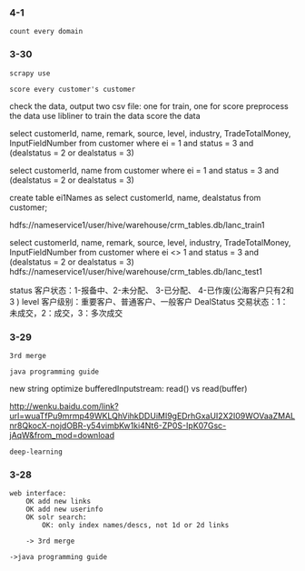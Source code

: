 

### 4-1

    count every domain

### 3-30

    scrapy use

    score every customer's customer
check the data, output two csv file: one for train, one for score
preprocess the data
use libliner to train the data
score the data

select customerId, name, remark, source, level, industry, TradeTotalMoney, InputFieldNumber from customer where ei = 1 and status = 3 and (dealstatus = 2 or dealstatus = 3)

select customerId, name from customer where ei = 1 and status = 3 and (dealstatus = 2 or dealstatus = 3)

create table ei1Names as select customerId, name, dealstatus from customer;


hdfs://nameservice1/user/hive/warehouse/crm_tables.db/lanc_train1


select customerId, name, remark, source, level, industry, TradeTotalMoney, InputFieldNumber from customer where ei <> 1 and status = 3 and (dealstatus = 2 or dealstatus = 3)
hdfs://nameservice1/user/hive/warehouse/crm_tables.db/lanc_test1

status 客户状态：1-报备中、2-未分配、 3-已分配、 4-已作废(公海客户只有2和3 )
level 客户级别：重要客户、普通客户、一般客户
DealStatus 交易状态：1：未成交，2：成交，3：多次成交



### 3-29

    3rd merge

    java programming guide
new string optimize
bufferedInputstream: read() vs read(buffer)

http://wenku.baidu.com/link?url=wuaTfPu9mrmp49WKLQhVihkDDUiMI9gEDrhGxaUI2X2I09WOVaaZMALnr8QkocX-nojdOBR-y54vimbKw1ki4Nt6-ZP0S-IpK07Gsc-jAqW&from_mod=download

    deep-learning

### 3-28

    web interface:
        OK add new links
        OK add new userinfo
        OK solr search: 
            OK: only index names/descs, not 1d or 2d links

        -> 3rd merge

    ->java programming guide





